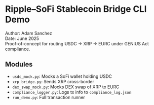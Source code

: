 # Ripple–SoFi Stablecoin Bridge CLI Demo

Author: Adam Sanchez  
Date: June 2025  
Proof-of-concept for routing USDC → XRP → EURC under GENIUS Act compliance.

## Modules
- `usdc_mock.py`: Mocks a SoFi wallet holding USDC
- `xrp_bridge.py`: Sends XRP cross-border
- `dex_swap_mock.py`: Mocks DEX swap of XRP to EURC
- `compliance_logger.py`: Logs tx info to `compliance_log.json`
- `run_demo.py`: Full transaction runner
